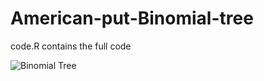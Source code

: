 # American-put-Binomial-tree

code.R contains the full code

![Binomial Tree](https://github.com/leekh08/American-Put-Binomial-Tree/blob/main/binomial%20tree.PNG)
